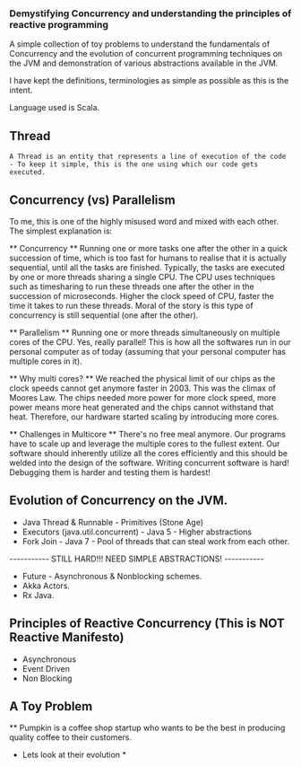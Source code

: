 ### Demystifying Concurrency and understanding the principles of reactive programming

A simple collection of toy problems to understand the fundamentals of Concurrency and the evolution of concurrent programming
techniques on the JVM and demonstration of various abstractions available in the JVM.

I have kept the definitions, terminologies as simple as possible as this is the intent.

Language used is Scala.

## Thread
    A Thread is an entity that represents a line of execution of the code - To keep it simple, this is the one using which our code gets executed.

## Concurrency (vs) Parallelism

To me, this is one of the highly misused word and mixed with each other. The simplest explanation is:

** Concurrency **
    Running one or more tasks one after the other in a quick succession of time, which is too fast for humans to realise that it is actually
    sequential, until all the tasks are finished. Typically, the tasks are executed by one or more threads sharing a single CPU.
    The CPU uses techniques such as timesharing to run these threads one after the other in the succession of microseconds.
    Higher the clock speed of CPU, faster the time it takes to run these threads. Moral of the story is this type of concurrency is still sequential (one after the other).

** Parallelism **
    Running one or more threads simultaneously on multiple cores of the CPU. Yes, really parallel! 
    This is how all the softwares run in our personal computer as of today (assuming that your personal computer has multiple cores in it).

** Why multi cores? **
    We reached the physical limit of our chips as the clock speeds cannot get anymore faster in 2003. This was the climax of Moores Law.
    The chips needed more power for more clock speed, more power means more heat generated and the chips cannot withstand that heat.
    Therefore, our hardware started scaling by introducing more cores.
    
** Challenges in Multicore **
    There's no free meal anymore. Our programs have to scale up and leverage the multiple cores to the fullest extent. Our software should
    inherently utilize all the cores efficiently and this should be welded into the design of the software.
    Writing concurrent software is hard! Debugging them is harder and testing them is hardest!
    
## Evolution of Concurrency on the JVM.

* Java Thread & Runnable - Primitives (Stone Age)
* Executors (java.util.concurrent) - Java 5 - Higher abstractions
* Fork Join - Java 7 - Pool of threads that can steal work from each other.

----------- STILL HARD!!! NEED SIMPLE ABSTRACTIONS! -----------
* Future - Asynchronous & Nonblocking schemes.
* Akka Actors.
* Rx Java.


## Principles of Reactive Concurrency (This is NOT Reactive Manifesto) ##

* Asynchronous
* Event Driven
* Non Blocking

## A Toy Problem 

** Pumpkin is a coffee shop startup who wants to be the best in producing quality coffee to their customers.

* Lets look at their evolution *










